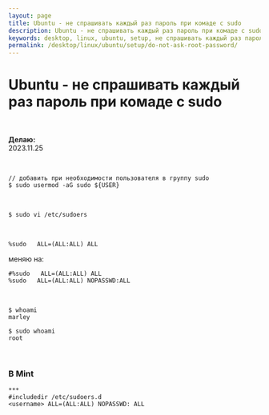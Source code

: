 ```yaml
---
layout: page
title: Ubuntu - не спрашивать каждый раз пароль при комаде с sudo
description: Ubuntu - не спрашивать каждый раз пароль при комаде с sudo
keywords: desktop, linux, ubuntu, setup, не спрашивать каждый раз пароль при комаде с sudo
permalink: /desktop/linux/ubuntu/setup/do-not-ask-root-password/
---
```


# Ubuntu - не спрашивать каждый раз пароль при комаде с sudo

<br/>

**Делаю:**  
2023.11.25

<br/>

```
// добавить при необходимости пользователя в группу sudo
$ sudo usermod -aG sudo ${USER}
```

<br/>

```
$ sudo vi /etc/sudoers
```

<br/>

```
%sudo   ALL=(ALL:ALL) ALL
```

меняю на:

```shell
#%sudo   ALL=(ALL:ALL) ALL
%sudo   ALL=(ALL:ALL) NOPASSWD:ALL
```

<!--
    root    ALL=(ALL:ALL) ALL

    меняю на

    root    ALL=(ALL:ALL) ALL
    <username>    ALL=(ALL:ALL) NOPASSWD:ALL -->

<br/>

```
$ whoami
marley

$ sudo whoami
root
```

<br/>

### В Mint

```
***
#includedir /etc/sudoers.d
<username> ALL=(ALL:ALL) NOPASSWD: ALL
```
